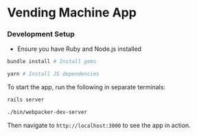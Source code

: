 # Vending Machine App

### Development Setup

- Ensure you have Ruby and Node.js installed

```sh
bundle install # Install gems

yarn # Install JS dependencies
```

To start the app, run the following in separate terminals:

```sh
rails server

./bin/webpacker-dev-server
```

Then navigate to `http://localhost:3000` to see the app in action.